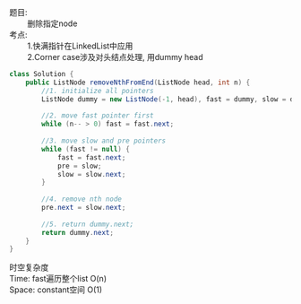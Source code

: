 题目:   
&emsp;&emsp;
删除指定node  
考点:  
&emsp;&emsp;
1.快满指针在LinkedList中应用  
&emsp;&emsp;
2.Corner case涉及对头结点处理, 用dummy head

```java
class Solution {
    public ListNode removeNthFromEnd(ListNode head, int n) {
        //1. initialize all pointers
        ListNode dummy = new ListNode(-1, head), fast = dummy, slow = dummy, pre = null;
        
        //2. move fast pointer first
        while (n-- > 0) fast = fast.next;
        
        //3. move slow and pre pointers
        while (fast != null) {
            fast = fast.next;
            pre = slow;
            slow = slow.next;
        }
        
        //4. remove nth node
        pre.next = slow.next;
        
        //5. return dummy.next;
        return dummy.next;
    }
}
```
时空复杂度    
Time: fast遍历整个list O(n)  
Space: constant空间 O(1)
&emsp;&emsp;


